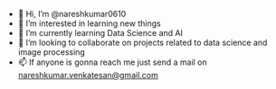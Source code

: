 - 👋 Hi, I’m @nareshkumar0610
- 👀 I’m interested in learning new things
- 🌱 I’m currently learning Data Science and AI
- 💞️ I’m looking to collaborate on projects related to data science and image processing
- 📫 If anyone is gonna reach me just send a mail on nareshkumar.venkatesan@gmail.com


<!---
nareshkumar0610/nareshkumar0610 is a ✨ special ✨ repository because its `README.md` (this file) appears on your GitHub profile.
You can click the Preview link to take a look at your changes.
--->
